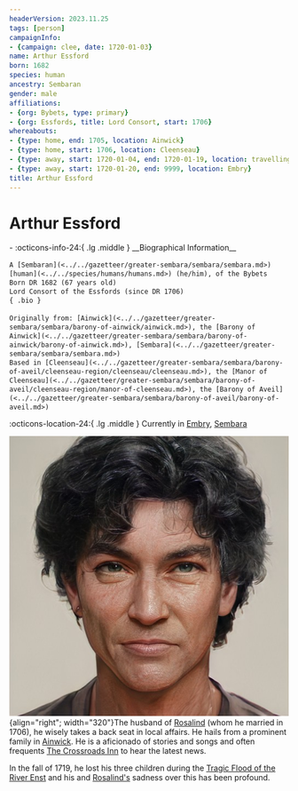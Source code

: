```yaml
---
headerVersion: 2023.11.25
tags: [person]
campaignInfo:
- {campaign: clee, date: 1720-01-03}
name: Arthur Essford
born: 1682
species: human
ancestry: Sembaran
gender: male
affiliations:
- {org: Bybets, type: primary}
- {org: Essfords, title: Lord Consort, start: 1706}
whereabouts:
- {type: home, end: 1705, location: Ainwick}
- {type: home, start: 1706, location: Cleenseau}
- {type: away, start: 1720-01-04, end: 1720-01-19, location: travelling to Embry}
- {type: away, start: 1720-01-20, end: 9999, location: Embry}
title: Arthur Essford
---
```

# Arthur Essford
<div class="grid cards ext-narrow-margin ext-one-column" markdown>
- :octicons-info-24:{ .lg .middle } __Biographical Information__

    A [Sembaran](<../../gazetteer/greater-sembara/sembara/sembara.md>) [human](<../../species/humans/humans.md>) (he/him), of the Bybets  
    Born DR 1682 (67 years old)  
    Lord Consort of the Essfords (since DR 1706)  
    { .bio }

    Originally from: [Ainwick](<../../gazetteer/greater-sembara/sembara/barony-of-ainwick/ainwick.md>), the [Barony of Ainwick](<../../gazetteer/greater-sembara/sembara/barony-of-ainwick/barony-of-ainwick.md>), [Sembara](<../../gazetteer/greater-sembara/sembara/sembara.md>)
    Based in [Cleenseau](<../../gazetteer/greater-sembara/sembara/barony-of-aveil/cleenseau-region/cleenseau/cleenseau.md>), the [Manor of Cleenseau](<../../gazetteer/greater-sembara/sembara/barony-of-aveil/cleenseau-region/manor-of-cleenseau.md>), the [Barony of Aveil](<../../gazetteer/greater-sembara/sembara/barony-of-aveil/barony-of-aveil.md>)
</div>

:octicons-location-24:{ .lg .middle } Currently in [Embry](<../../gazetteer/greater-sembara/sembara/heartlands/embry.md>), [Sembara](<../../gazetteer/greater-sembara/sembara/sembara.md>)



![Arthur Bybet Portrait](../../assets/arthur-bybet-portrait.png){align="right"; width="320"}The husband of [Rosalind](<./rosalind-essford.md>) (whom he married in 1706), he wisely takes a back seat in local affairs. He hails from a prominent family in [Ainwick](<../../gazetteer/greater-sembara/sembara/barony-of-ainwick/ainwick.md>). He is a aficionado of stories and songs and often frequents [The Crossroads Inn](<../../gazetteer/greater-sembara/sembara/barony-of-aveil/cleenseau-region/cleenseau/the-crossroads-inn.md>) to hear the latest news.

In the fall of 1719, he lost his three children during the [Tragic Flood of the River Enst](<../../events/1700s/1719/10/tragic-flood-of-the-river-enst.md>) and his and [Rosalind's](<./rosalind-essford.md>) sadness over this has been profound. 

